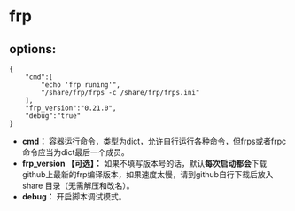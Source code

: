# frp

## options:

```
{
    "cmd":[
        "echo 'frp runing'",
        "/share/frp/frps -c /share/frp/frps.ini"
    ],
    "frp_version":"0.21.0",
    "debug":"true"
}
```

- **cmd：** 容器运行命令，类型为dict，允许自行运行各种命令，但frps或者frpc命令应当为dict最后一个成员。
- **frp_version 【可选】：** 如果不填写版本号的话，默认**每次启动都会**下载github上最新的frp编译版本，如果速度太慢，请到github自行下载后放入 share 目录（无需解压和改名）。
- **debug：** 开启脚本调试模式。 
